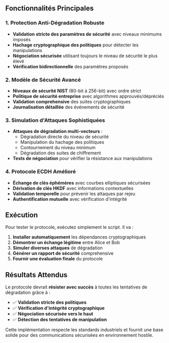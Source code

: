 
## **Fonctionnalités Principales**

### **1. Protection Anti-Dégradation Robuste**
- **Validation stricte des paramètres de sécurité** avec niveaux minimums imposés
- **Hachage cryptographique des politiques** pour détecter les manipulations
- **Négociation sécurisée** utilisant toujours le niveau de sécurité le plus élevé
- **Vérification bidirectionnelle** des paramètres proposés

### **2. Modèle de Sécurité Avancé**
- **Niveaux de sécurité NIST** (80-bit à 256-bit) avec ordre strict
- **Politique de sécurité entreprise** avec algorithmes approuvés/dépréciés
- **Validation comprehensive** des suites cryptographiques
- **Journalisation détaillée** des événements de sécurité

### **3. Simulation d'Attaques Sophistiquées**
- **Attaques de dégradation multi-vecteurs** : 
  - Dégradation directe du niveau de sécurité
  - Manipulation du hachage des politiques
  - Contournement du niveau minimum
  - Dégradation des suites de chiffrement
- **Tests de négociation** pour vérifier la résistance aux manipulations

### **4. Protocole ECDH Amélioré**
- **Échange de clés éphémères** avec courbes elliptiques sécurisées
- **Dérivation de clés HKDF** avec informations contextuelles
- **Validation temporelle** pour prévenir les attaques par rejeu
- **Authentification mutuelle** avec vérification d'intégrité

## **Exécution**

Pour tester le protocole, exécutez simplement le script. Il va :

1. **Installer automatiquement** les dépendances cryptographiques
2. **Démontrer un échange légitime** entre Alice et Bob
3. **Simuler diverses attaques** de dégradation
4. **Générer un rapport de sécurité** comprehensive
5. **Fournir une évaluation finale** du protocole

## **Résultats Attendus**

Le protocole devrait **résister avec succès** à toutes les tentatives de dégradation grâce à :

- ✅ **Validation stricte des politiques**
- ✅ **Vérification d'intégrité cryptographique**  
- ✅ **Négociation sécurisée vers le haut**
- ✅ **Détection des tentatives de manipulation**

Cette implémentation respecte les standards industriels et fournit une base solide pour des communications sécurisées en environnement hostile.
